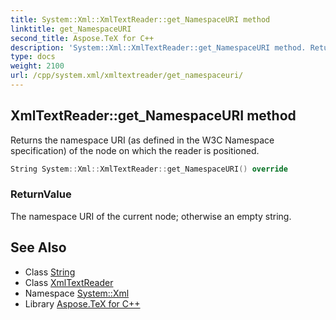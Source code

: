 ```yaml
---
title: System::Xml::XmlTextReader::get_NamespaceURI method
linktitle: get_NamespaceURI
second_title: Aspose.TeX for C++
description: 'System::Xml::XmlTextReader::get_NamespaceURI method. Returns the namespace URI (as defined in the W3C Namespace specification) of the node on which the reader is positioned in C++.'
type: docs
weight: 2100
url: /cpp/system.xml/xmltextreader/get_namespaceuri/
---
```

## XmlTextReader::get_NamespaceURI method


Returns the namespace URI (as defined in the W3C Namespace specification) of the node on which the reader is positioned.

```cpp
String System::Xml::XmlTextReader::get_NamespaceURI() override
```


### ReturnValue

The namespace URI of the current node; otherwise an empty string.

## See Also

* Class [String](../../../system/string/)
* Class [XmlTextReader](../)
* Namespace [System::Xml](../../)
* Library [Aspose.TeX for C++](../../../)
